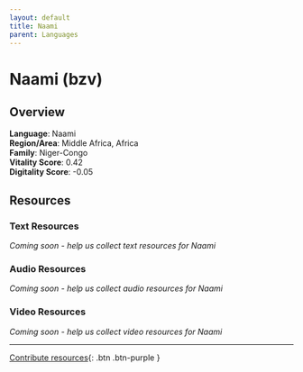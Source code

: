 ```yaml
---
layout: default
title: Naami
parent: Languages
---
```


# Naami (bzv)

## Overview

**Language**: Naami  
**Region/Area**: Middle Africa, Africa  
**Family**: Niger-Congo  
**Vitality Score**: 0.42  
**Digitality Score**: -0.05  

## Resources

### Text Resources
*Coming soon - help us collect text resources for Naami*

### Audio Resources
*Coming soon - help us collect audio resources for Naami*

### Video Resources
*Coming soon - help us collect video resources for Naami*

---

[Contribute resources](https://fairtrain.github.io/){: .btn .btn-purple }
